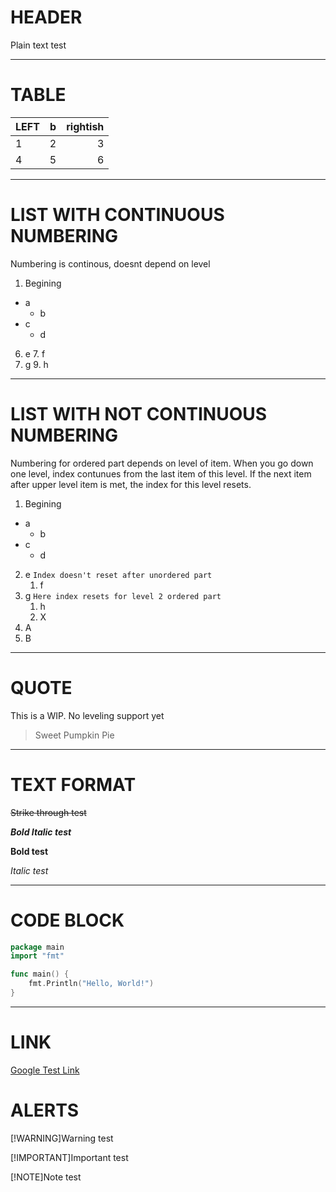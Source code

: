 # HEADER

Plain text test

---
# TABLE

| LEFT | b | rightish | 
|:---|:---:|---:|
| 1 | 2 | 3 | 
| 4 | 5 | 6 |

---

# LIST WITH CONTINUOUS NUMBERING

Numbering is continous, doesnt depend on level

1. Begining
- a
	- b
- c
	- d
6. e
	7. f
8. g
	9. h

---

# LIST WITH **NOT** CONTINUOUS NUMBERING

Numbering for ordered part depends on level of item. When you go down one level, index contunues from the last item of this level. If the next item after upper level item is met, the index for this level resets.

1.  Begining
- a
	- b
- c
	- d
2. e 	```Index doesn't reset after unordered part```
	1. f
3. g 	```Here index resets for level 2 ordered part```
	1. h
	2. X
4. A
5. B

---

# QUOTE

This is a WIP. No leveling support yet

> Sweet Pumpkin Pie

---

# TEXT FORMAT

~~Strike through test~~

***Bold Italic test***

**Bold test**

*Italic test*

---

# CODE BLOCK

```go
package main
import "fmt"

func main() {
	fmt.Println("Hello, World!")
}
```
---

# LINK

[Google Test Link](https://google.com)

# ALERTS

[!WARNING]Warning test

[!IMPORTANT]Important test

[!NOTE]Note test
